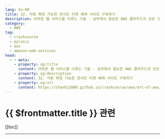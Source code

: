 ```yaml
---
lang: ko-KR
title: 32. 자동 확장 가능한 콘서트 티켓 예매 사이트 구축하기
description: 아마존 웹 서비스를 다루는 기술 - 실무에서 필요한 AWS 클라우드의 모든 것! > 32. 자동 확장 가능한 콘서트 티켓 예매 사이트 구축하기
category:
  - AWS
tag: 
  - crashcourse
  - pyrasis
  - aws 
  - amazon-web-services
head:
  - - meta:
    - property: og:title
      content: 아마존 웹 서비스를 다루는 기술 - 실무에서 필요한 AWS 클라우드의 모든 것! > 32. 자동 확장 가능한 콘서트 티켓 예매 사이트 구축하기
    - property: og:description
      content: 32. 자동 확장 가능한 콘서트 티켓 예매 사이트 구축하기
    - property: og:url
      content: https://chanhi2000.github.io/crashcourse/aws/art-of-aws/32.html
---
```


# {{ $frontmatter.title }} 관련

[[toc]]

---

<TagLinks />